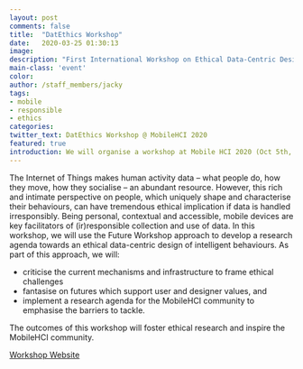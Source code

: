 ```yaml
---
layout: post
comments: false
title:  "DatEthics Workshop"
date:   2020-03-25 01:30:13
image:
description: "First International Workshop on Ethical Data-Centric Design of Intelligent Behaviour"
main-class: 'event'
color:
author: /staff_members/jacky
tags:
- mobile
- responsible
- ethics
categories:
twitter_text: DatEthics Workshop @ MobileHCI 2020
featured: true
introduction: We will organise a workshop at Mobile HCI 2020 (Oct 5th, Oldenburg, Germany) to discuss how mobile devices can contribute to addressing ethical issues around data-centric design.
---
```


The Internet of Things makes human activity data – what people do, how they move, how they socialise – an abundant resource. However, this rich and intimate perspective on people, which uniquely shape and characterise their behaviours, can have tremendous ethical implication if data is handled irresponsibly. Being personal, contextual and accessible, mobile devices are key facilitators of (ir)responsible collection and use of data. In this workshop, we will use the Future Workshop approach to develop a research agenda towards an ethical data-centric design of intelligent behaviours. As part of this approach, we will:

* criticise the current mechanisms and infrastructure to frame ethical challenges
* fantasise on futures which support user and designer values, and
* implement a research agenda for the MobileHCI community to emphasise the barriers to tackle.

The outcomes of this workshop will foster ethical research and inspire the MobileHCI community.

[Workshop Website](https://mobilehci-2020.datacentricdesign.org)
